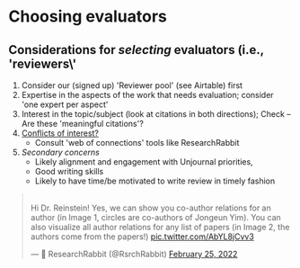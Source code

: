 # Choosing evaluators

## Considerations for _selecting_ evaluators (i.e., 'reviewers\\'

1. Consider our (signed up) 'Reviewer pool' (see Airtable) first
2. Expertise in the aspects of the work that needs evaluation; consider 'one expert per aspect'
3. Interest in the topic/subject (look at citations in both directions); Check – Are these 'meaningful citations'?
4. [Conflicts of interest?](choosing-evaluators/avoiding-coi.md)&#x20;
   * Consult 'web of connections' tools like ResearchRabbit&#x20;
5. _Secondary concerns_&#x20;
   * Likely alignment and engagement with Unjournal priorities,&#x20;
   * Good writing skills
   * Likely to have time/be motivated to write review in timely fashion

> \
> Hi Dr. Reinstein! Yes, we can show you co-author relations for an author (in Image 1, circles are co-authors of Jongeun Yim). You can also visualize all author relations for any list of papers (in Image 2, the authors come from the papers!) [pic.twitter.com/AbYL8jCvv3](https://t.co/AbYL8jCvv3)
>
> — 🐰 ResearchRabbit (@RsrchRabbit) [February 25, 2022](https://twitter.com/RsrchRabbit/status/1497005389799297026?ref\_src=twsrc%5Etfw)

